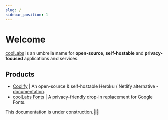 ```yaml
---
slug: /
sidebar_position: 1
---
```


# Welcome

[coolLabs](https://coollabs.io) is an umbrella name for **open-source**, **self-hostable** and **privacy-focused** applications and services.

## Products
- [Coolify](https://coolify.io) | An open-source & self-hostable Heroku / Netlify alternative  - [documentation](./coolify/about). 
- [coolLabs Fonts](https://fonts.coollabs.io) | A privacy-friendly drop-in replacement for Google Fonts.

This documentation is under construction.👷‍♂️
